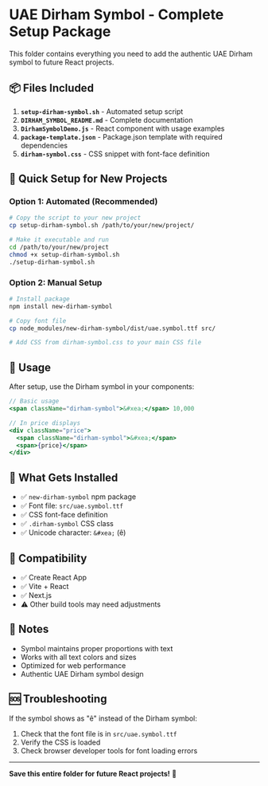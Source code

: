 # UAE Dirham Symbol - Complete Setup Package

This folder contains everything you need to add the authentic UAE Dirham symbol to future React projects.

## 📦 Files Included

1. **`setup-dirham-symbol.sh`** - Automated setup script
2. **`DIRHAM_SYMBOL_README.md`** - Complete documentation
3. **`DirhamSymbolDemo.js`** - React component with usage examples
4. **`package-template.json`** - Package.json template with required dependencies
5. **`dirham-symbol.css`** - CSS snippet with font-face definition

## 🚀 Quick Setup for New Projects

### Option 1: Automated (Recommended)
```bash
# Copy the script to your new project
cp setup-dirham-symbol.sh /path/to/your/new/project/

# Make it executable and run
cd /path/to/your/new/project
chmod +x setup-dirham-symbol.sh
./setup-dirham-symbol.sh
```

### Option 2: Manual Setup
```bash
# Install package
npm install new-dirham-symbol

# Copy font file
cp node_modules/new-dirham-symbol/dist/uae.symbol.ttf src/

# Add CSS from dirham-symbol.css to your main CSS file
```

## 📖 Usage

After setup, use the Dirham symbol in your components:

```jsx
// Basic usage
<span className="dirham-symbol">&#xea;</span> 10,000

// In price displays
<div className="price">
  <span className="dirham-symbol">&#xea;</span>
  <span>{price}</span>
</div>
```

## 🎯 What Gets Installed

- ✅ `new-dirham-symbol` npm package
- ✅ Font file: `src/uae.symbol.ttf`
- ✅ CSS font-face definition
- ✅ `.dirham-symbol` CSS class
- ✅ Unicode character: `&#xea;` (ê)

## 🔧 Compatibility

- ✅ Create React App
- ✅ Vite + React
- ✅ Next.js
- ⚠️  Other build tools may need adjustments

## 📝 Notes

- Symbol maintains proper proportions with text
- Works with all text colors and sizes
- Optimized for web performance
- Authentic UAE Dirham symbol design

## 🆘 Troubleshooting

If the symbol shows as "ê" instead of the Dirham symbol:
1. Check that the font file is in `src/uae.symbol.ttf`
2. Verify the CSS is loaded
3. Check browser developer tools for font loading errors

---

**Save this entire folder for future React projects!** 📁
